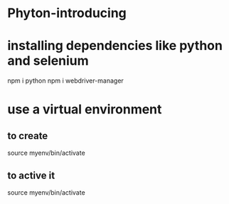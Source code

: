 # Phyton-introducing


# installing dependencies like python and selenium
npm i python
npm i webdriver-manager

# use a virtual environment
## to create
source myenv/bin/activate
## to active it
source myenv/bin/activate
